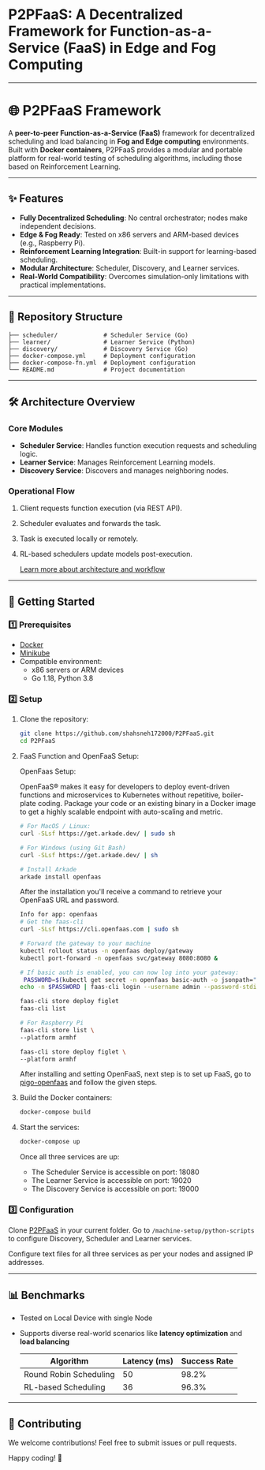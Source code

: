 # P2PFaaS: A Decentralized Framework for Function-as-a-Service (FaaS) in Edge and Fog Computing

---

# 🌐 P2PFaaS Framework

A **peer-to-peer Function-as-a-Service (FaaS)** framework for decentralized scheduling and load balancing in **Fog and Edge computing** environments. Built with **Docker containers**, P2PFaaS provides a modular and portable platform for real-world testing of scheduling algorithms, including those based on Reinforcement Learning.

---

## ✨ Features
- **Fully Decentralized Scheduling**: No central orchestrator; nodes make independent decisions.
- **Edge & Fog Ready**: Tested on x86 servers and ARM-based devices (e.g., Raspberry Pi).
- **Reinforcement Learning Integration**: Built-in support for learning-based scheduling.
- **Modular Architecture**: Scheduler, Discovery, and Learner services.
- **Real-World Compatibility**: Overcomes simulation-only limitations with practical implementations.

---

## 📁 Repository Structure
```
├── scheduler/             # Scheduler Service (Go)
├── learner/               # Learner Service (Python)
├── discovery/             # Discovery Service (Go)
├── docker-compose.yml     # Deployment configuration
├── docker-compose-fn.yml  # Deployment configuration
└── README.md              # Project documentation
```

---


## 🛠 Architecture Overview

### Core Modules
- **Scheduler Service**: Handles function execution requests and scheduling logic.
- **Learner Service**: Manages Reinforcement Learning models.
- **Discovery Service**: Discovers and manages neighboring nodes.

### Operational Flow
1. Client requests function execution (via REST API).
2. Scheduler evaluates and forwards the task.
3. Task is executed locally or remotely.
4. RL-based schedulers update models post-execution.

   [Learn more about architecture and workflow](https://www.sciencedirect.com/science/article/pii/S2352711022002084)

---

## 🚀 Getting Started

### 1️⃣ Prerequisites
- [Docker](https://www.docker.com/) 
- [Minikube](https://minikube.sigs.k8s.io/docs/start/)
- Compatible environment:
  - x86 servers or ARM devices
  - Go 1.18, Python 3.8

### 2️⃣ Setup
1. Clone the repository:
   ```bash
   git clone https://github.com/shahsneh172000/P2PFaaS.git
   cd P2PFaaS
   ```
2. FaaS Function and OpenFaaS Setup:
   
   OpenFaas Setup: 
   
   OpenFaaS® makes it easy for developers to deploy event-driven functions 
   and microservices to Kubernetes without repetitive, boiler-plate coding. Package your 
   code or an existing binary in a Docker image to get a highly scalable endpoint with 
   auto-scaling and metric.

   ```bash
   # For MacOS / Linux:
   curl -SLsf https://get.arkade.dev/ | sudo sh

   # For Windows (using Git Bash)
   curl -SLsf https://get.arkade.dev/ | sh

   # Install Arkade
   arkade install openfaas 
   ```
   After the installation you'll receive a command to retrieve your OpenFaaS URL and password.

   ```bash
   Info for app: openfaas
   # Get the faas-cli
   curl -SLsf https://cli.openfaas.com | sudo sh

   # Forward the gateway to your machine
   kubectl rollout status -n openfaas deploy/gateway
   kubectl port-forward -n openfaas svc/gateway 8080:8080 &

   # If basic auth is enabled, you can now log into your gateway:
    PASSWORD=$(kubectl get secret -n openfaas basic-auth -o jsonpath="{.data.basic-auth-password}" | base64 --decode; echo)
   echo -n $PASSWORD | faas-cli login --username admin --password-stdin

   faas-cli store deploy figlet
   faas-cli list

   # For Raspberry Pi
   faas-cli store list \
   --platform armhf

   faas-cli store deploy figlet \
   --platform armhf
   ```
   After installing and setting OpenFaaS, next step is to set up FaaS, go to [pigo-openfaas](https://github.com/esimov/pigo-openfaas) and follow the given steps.  

3. Build the Docker containers:
   ```bash
   docker-compose build
   ```
4. Start the services:
   ```bash
   docker-compose up
   ```

   Once all three services are up:
   - The Scheduler Service is accessible on port: 18080
   - The Learner Service is accessible on port: 19020
   - The Discovery Service is accessible on port: 19000

### 3️⃣ Configuration

   
   Clone [P2PFaaS](https://gitlab.com/p2p-faas/experiments) in your current folder. Go to `/machine-setup/python-scripts` to configure Discovery, Scheduler and Learner services.

   Configure text files for all three services as per your nodes and assigned IP addresses.



---

## 📊 Benchmarks 
- Tested on Local Device with single Node
- Supports diverse real-world scenarios like **latency optimization** and **load balancing**

   | Algorithm          | Latency (ms) | Success Rate |
   |--------------------|--------------|---------------------|
   | Round Robin Scheduling  | 50          | 98.2%               |
   | RL-based Scheduling| 36          | 96.3%               |

---

## 🤝 Contributing
We welcome contributions! Feel free to submit issues or pull requests.




Happy coding! 🚀
